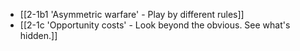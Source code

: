 
- [[2-1b1 'Asymmetric warfare' - Play by different rules]]
- [[2-1c 'Opportunity costs' - Look beyond the obvious. See what's hidden.]]
